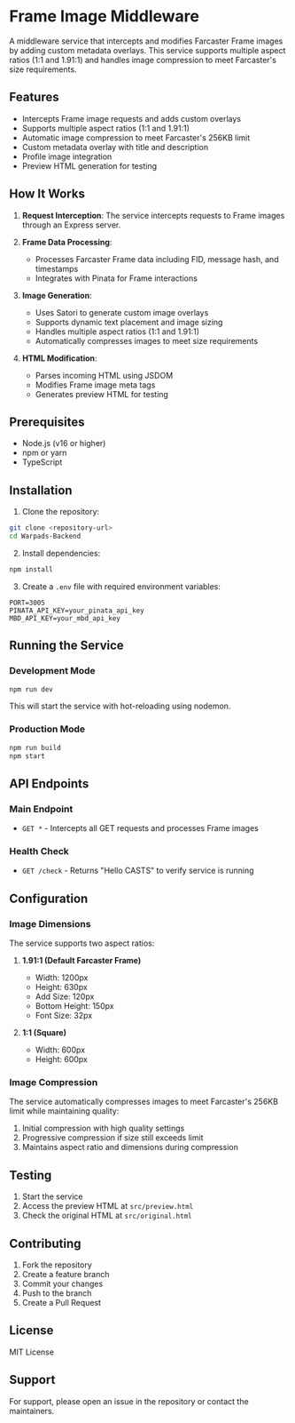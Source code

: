 # Frame Image Middleware

A middleware service that intercepts and modifies Farcaster Frame images by adding custom metadata overlays. This service supports multiple aspect ratios (1:1 and 1.91:1) and handles image compression to meet Farcaster's size requirements.

## Features

- Intercepts Frame image requests and adds custom overlays
- Supports multiple aspect ratios (1:1 and 1.91:1)
- Automatic image compression to meet Farcaster's 256KB limit
- Custom metadata overlay with title and description
- Profile image integration
- Preview HTML generation for testing

## How It Works

1. **Request Interception**: The service intercepts requests to Frame images through an Express server.

2. **Frame Data Processing**: 
   - Processes Farcaster Frame data including FID, message hash, and timestamps
   - Integrates with Pinata for Frame interactions

3. **Image Generation**:
   - Uses Satori to generate custom image overlays
   - Supports dynamic text placement and image sizing
   - Handles multiple aspect ratios (1:1 and 1.91:1)
   - Automatically compresses images to meet size requirements

4. **HTML Modification**:
   - Parses incoming HTML using JSDOM
   - Modifies Frame image meta tags
   - Generates preview HTML for testing

## Prerequisites

- Node.js (v16 or higher)
- npm or yarn
- TypeScript

## Installation

1. Clone the repository:
```bash
git clone <repository-url>
cd Warpads-Backend
```

2. Install dependencies:
```bash
npm install
```

3. Create a `.env` file with required environment variables:
```env
PORT=3005
PINATA_API_KEY=your_pinata_api_key
MBD_API_KEY=your_mbd_api_key
```

## Running the Service

### Development Mode

```bash
npm run dev
```

This will start the service with hot-reloading using nodemon.

### Production Mode

```bash
npm run build
npm start
```

## API Endpoints

### Main Endpoint

- `GET *` - Intercepts all GET requests and processes Frame images

### Health Check

- `GET /check` - Returns "Hello CASTS" to verify service is running

## Configuration

### Image Dimensions

The service supports two aspect ratios:

1. **1.91:1 (Default Farcaster Frame)**
   - Width: 1200px
   - Height: 630px
   - Add Size: 120px
   - Bottom Height: 150px
   - Font Size: 32px

2. **1:1 (Square)**
   - Width: 600px
   - Height: 600px

### Image Compression

The service automatically compresses images to meet Farcaster's 256KB limit while maintaining quality:

1. Initial compression with high quality settings
2. Progressive compression if size still exceeds limit
3. Maintains aspect ratio and dimensions during compression

## Testing

1. Start the service
2. Access the preview HTML at `src/preview.html`
3. Check the original HTML at `src/original.html`

## Contributing

1. Fork the repository
2. Create a feature branch
3. Commit your changes
4. Push to the branch
5. Create a Pull Request

## License

MIT License

## Support

For support, please open an issue in the repository or contact the maintainers.
